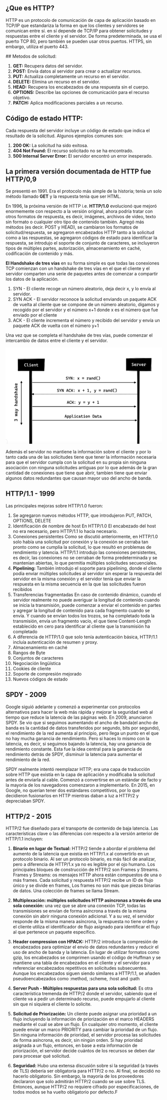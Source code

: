 ## ¿Que es HTTP?

HTTP es un protocolo de comunicación de capa de aplicación basado en TCP/IP que estandariza la forma en que los clientes y servidores se comunican entre sí.  en sí depende de TCP/IP para obtener solicitudes y respuestas entre el cliente y el servidor. De forma predeterminada, se usa el puerto TCP 80, pero también se pueden usar otros puertos. HTTPS, sin embargo, utiliza el puerto 443. 

## Metodos de solicitud:

1. **GET:** Recupera datos del servidor.
2. **POST:** Envía datos al servidor para crear o actualizar recursos.
3. **PUT:** Actualiza completamente un recurso en el servidor.
4. **DELETE:** Elimina un recurso en el servidor.
5. **HEAD:** Recupera los encabezados de una respuesta sin el cuerpo.
6. **OPTIONS:** Describe las opciones de comunicación para el recurso objetivo.
7. **PATCH:** Aplica modificaciones parciales a un recurso.

## Código de estado HTTP: 

Cada respuesta del servidor incluye un código de estado que indica el resultado de la solicitud. Algunos ejemplos comunes son:
1. **200 OK:** La solicitud ha sido exitosa.
2. **404 Not Found:** El recurso solicitado no se ha encontrado.
3. **500 Internal Server Error:** El servidor encontró un error inesperado.

## La primera versión documentada de HTTP fue HTTP/0,9

Se presentó en 1991. Era el protocolo más simple de la historia; tenía un solo método llamado **GET** y la respuesta tenia que ser HTML. 

En 1996, la próxima versión de HTTP i.e. **HTTP/1.0** evolucionó que mejoró enormemente con respecto a la versión original, ahora podría tratar con otros formatos de respuesta, es decir, imágenes, archivos de video, texto sin formato o cualquier otro tipo de contenido también. Agregó más métodos (es decir. POST y HEAD), se cambiaron los formatos de solicitud/respuesta, se agregaron encabezados HTTP tanto a la solicitud como a las respuestas, se agregaron códigos de estado para identificar la respuesta, se introdujo el soporte de conjunto de caracteres, se incluyeron tipos de múltiples partes, autorización, almacenamiento en caché, codificación de contenido y más.

**El Handshake de tres vías** en su forma simple es que todas las conexiones TCP comienzan con un handshake de tres vías en el que el cliente y el servidor comparten una serie de paquetes antes de comenzar a compartir los datos de la aplicación.

1. SYN - El cliente recoge un número aleatorio, deja decir x, y lo envía al servidor.
2. SYN ACK - El servidor reconoce la solicitud enviando un paquete ACK de vuelta al cliente que se compone de un número aleatorio, digamos y recogido por el servidor y el número x+1 donde x es el número que fue enviado por el cliente
3. ACK - El cliente incrementa el número y recibido del servidor y envía un paquete ACK de vuelta con el número y+1

Una vez que se completa el handshake de tres vías, puede comenzar el intercambio de datos entre el cliente y el servidor.


![alt text](image.png)

Además el servidor no mantiene la información sobre el cliente y por lo tanto cada una de las solicitudes tiene que tener la información necesaria para que el servidor cumpla con la solicitud en su propia sin ninguna asociación con ninguna solicitudes antiguas por lo que además de la gran cantidad de conexiones que tiene que abrir, tambien tiene que enviar algunos datos redundantes que causan mayor uso del ancho de banda.

## HTTP/1.1 - 1999

Las principales mejoras sobre HTTP/1.0 fueron:

1. Se agregaron nuevos métodos HTTP, que introdujeron PUT, PATCH, OPTIONS, DELETE
2. Identificación de nombre de host En HTTP/1.0 El encabezado del host no era necesario, pero HTTP/1.1 lo hacía necesario.
3. Conexiones persistentes Como se discutió anteriormente, en HTTP/1.0 solo había una solicitud por conexión y la conexión se cerraba tan pronto como se cumplia la solicitud, lo que resultó en problemas de rendimiento y latencia. HTTP/1.1 introdujo las conexiones persistentes, es decir, las conexiones no se cerraban de forma predeterminada y se mantenian abiertas, lo que permitia múltiples solicitudes secuenciales.
4. **Pipelining:** También introdujo el soporte para pipelining, donde el cliente podía enviar múltiples solicitudes al servidor sin esperar la respuesta del servidor en la misma conexión y el servidor tenía que enviar la respuesta en la misma secuencia en la que las solicitudes fueron recibidos
5. Transferencias fragmentadas En caso de contenido dinámico, cuando el servidor realmente no puede averiguar la longitud de contenido cuando se inicia la transmisión, puede comenzar a enviar el contenido en partes y agregar la longitud de contenido para cada fragmento cuando se envía. Y cuando se envían todos los trozos, se ha completado toda la transmisión, envía un fragmento vacío,  el que tiene Content-Length establecido en cero para identificar al cliente que la transmisión ha completado
6. A diferencia de HTTP/1.0 que solo tenía autenticación básica, HTTP/1.1 incluía autenticación de resumen y proxy.
7. Almacenamiento en caché
8. Rangos de Byte
9. Conjuntos de caracteres
10. Negociación lingüística
11. Cookies de cliente
12. Soporte de compresión mejorado
13. Nuevos códigos de estado

## SPDY - 2009

Google siguió adelante y comenzó a experimentar con protocolos alternativos para hacer la web más rápida y mejorar la seguridad web al tiempo que reduce la latencia de las páginas web. En 2009, anunciaron SPDY.
Se vio que si seguimos aumentando el ancho de banda(el ancho de banda es la cantidad de datos transferidos por segundo, bits por segundo), el rendimiento de la red aumenta al principio, pero llega un punto en el que no hay mucha ganancia de rendimiento. Pero si haces lo mismo con la latencia, es decir, si seguimos bajando la latencia, hay una ganancia de rendimiento constante. Esta fue la idea central para la ganancia de rendimiento detrás de SPDY, disminuir la latencia para aumentar el rendimiento de la red.

SPDY realmente intentó reemplazar HTTP; era una capa de traducción sobre HTTP que existía en la capa de aplicación y modificaba la solicitud antes de enviarla al cable. Comenzó a convertirse en un estándar de facto y la mayoría de los navegadores comenzaron a implementarlo.
En 2015, en Google, no querían tener dos estándares competitivos, por lo que decidieron fusionarlos en HTTP mientras daban a luz a HTTP/2 y depreciaban SPDY.


## HTTP/2 - 2015

HTTP/2 fue diseñado para el transporte de contenido de baja latencia.
Las características clave o las diferencias con respecto a la versión anterior de HTTP/1.1 incluyen: 

1. **Binario en lugar de Textual:**
HTTP/2 tiende a abordar el problema del aumento de la latencia que existía en HTTP/1.x al convertirlo en un protocolo binario. Al ser un protocolo binario, es más fácil de analizar, pero a diferencia de HTTP/1.x ya no es legible por el ojo humano. Los principales bloques de construcción de HTTP/2 son Frames y Streams.
Frames y Streams: os mensajes HTTP ahora están compuestos de una o más frames. 
Cada solicitud y respuesta HTTP/2 recibe un ID de flujo único y se divide en frames, Los frames no son más que piezas binarias de datos. Una colección de frames se llama Stream. 

2. **Multiplexación: múltiples solicitudes HTTP asíncronas a través de una sola conexión:**
una vez que se abre una conexión TCP, todas las transmisiones se envían de forma asíncrona a través de la misma conexión sin abrir ninguna conexión adicional. Y a su vez, el servidor responde de la misma manera asíncrona, la respuesta no tiene orden y el cliente utiliza el identificador de flujo asignado para identificar el flujo al que pertenece un paquete específico.

3. **Header compression con HPACK:**
HTTP/2 introduce la compresión de encabezados para optimizar el envío de datos redundantes y reducir el uso de ancho de banda y la latencia. En lugar de utilizar formatos como gzip, los encabezados se comprimen usando el código de Huffman y se mantiene una tabla de encabezados en el cliente y el servidor para referenciar encabezados repetitivos en solicitudes subsecuentes. Aunque los encabezados siguen siendo similares a HTTP/1.1, se añaden pseudoencabezados como :method, :scheme, :host and :path


4. **Server Push - Múltiples respuestas para una sola solicitud:**
Es otra característica tremenda de HTTP/2 donde el servidor, sabiendo que el cliente va a pedir un determinado recurso, puede empujarlo al cliente sin que ni siquiera el cliente lo solicite.

5. **Solicitud de Priorización:**
Un cliente puede asignar una prioridad a un flujo incluyendo la información de priorización en el marco HEADERS mediante el cual se abre un flujo. En cualquier otro momento, el cliente puede enviar un marco PRIORITY para cambiar la prioridad de un flujo. Sin ninguna información de prioridad, el servidor procesa las solicitudes de forma asíncrona, es decir, sin ningún orden. Si hay prioridad asignada a un flujo, entonces, en base a esta información de priorización, el servidor decide cuántos de los recursos se deben dar para procesar qué solicitud.

6. **Seguridad:**
Hubo una extensa discusión sobre si la seguridad (a través de TLS) debería ser obligatoria para HTTP/2 o no. Al final, se decidió no hacerlo obligatorio. Sin embargo, la mayoría de los proveedores declararon que solo admitirán HTTP/2 cuando se use sobre TLS. Entonces, aunque HTTP/2 no requiere cifrado por especificaciones, de todos modos se ha vuelto obligatorio por defecto.F 